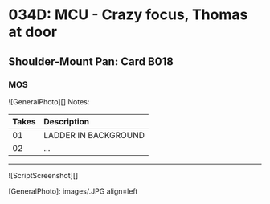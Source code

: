 # 034D: MCU - Crazy focus, Thomas at door

## Shoulder-Mount Pan: Card B018

### MOS

![GeneralPhoto][]
Notes: 

| Takes | Description |
|:---|:----|
| 01 | LADDER IN BACKGROUND |
| 02 | ... |

----

![ScriptScreenshot][]


[GeneralPhoto]:  images/.JPG align=left

